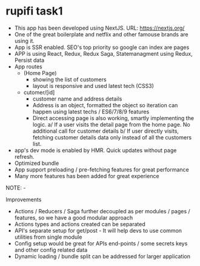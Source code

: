 # rupifi task1

-   This app has been developed using NextJS. URL: https://nextjs.org/
-   One of the great boilerplate and netflix and other famouse brands are using it.
-   App is SSR enabled. SEO's top priority so google can index are pages
-   APP is using React, Redux, Redux Saga, Statemanagment using Redux, Persist data
-   App routes
    -   (Home Page)
        -   showing the list of customers
        -   layout is responsive and used latest tech (CSS3)
    -   cutomer/[id]
        -   customer name and address details
        -   Address is an object, formatted the object so iteration can happen using latest techs / ES6/7/8/9 features
        -   Direct accessing page is also working, smartly implementing the logic.
            a/ If a user visits the detail page from the home page. No additional call for customer details
            b/ If user directly visits, fetching customer details data only instead of all the customers list.
-   app's dev mode is enabled by HMR. Quick updates without page refresh.
-   Optimized bundle
-   App support preloading / pre-fetching features for great performance
-   Many more features has been added for great experience

NOTE: -

Improvements

-   Actions / Reducers / Saga further decoupled as per modules / pages / features, so we have a good modular approach
-   Actions types and actions created can be separated
-   API's separate setup for get/post - It will help devs to use common utilities from single module
-   Config setup would be great for APIs end-points / some secrets keys and other config related data
-   Dynamic loading / bundle split can be addressed for larger application
